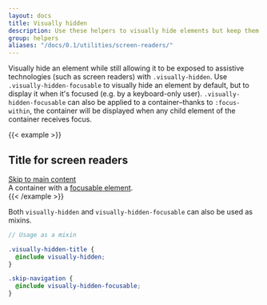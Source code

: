 ```yaml
---
layout: docs
title: Visually hidden
description: Use these helpers to visually hide elements but keep them accessible to assistive technologies.
group: helpers
aliases: "/docs/0.1/utilities/screen-readers/"
---
```


Visually hide an element while still allowing it to be exposed to assistive technologies (such as screen readers) with `.visually-hidden`. Use `.visually-hidden-focusable` to visually hide an element by default, but to display it when it's focused (e.g. by a keyboard-only user). `.visually-hidden-focusable` can also be applied to a container–thanks to `:focus-within`, the container will be displayed when any child element of the container receives focus.

{{< example >}}
<h2 class="visually-hidden">Title for screen readers</h2>
<a class="visually-hidden-focusable" href="#content">Skip to main content</a>
<div class="visually-hidden-focusable">A container with a <a href="#">focusable element</a>.</div>
{{< /example >}}

Both `visually-hidden` and `visually-hidden-focusable` can also be used as mixins.

```scss
// Usage as a mixin

.visually-hidden-title {
  @include visually-hidden;
}

.skip-navigation {
  @include visually-hidden-focusable;
}
```

